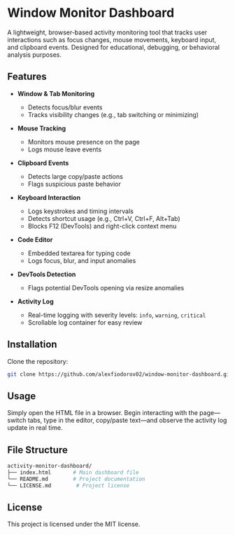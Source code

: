 # Window Monitor Dashboard

A lightweight, browser-based activity monitoring tool that tracks user interactions such as focus changes, mouse movements, keyboard input, and clipboard events. Designed for educational, debugging, or behavioral analysis purposes.

## Features

- **Window & Tab Monitoring**
  - Detects focus/blur events
  - Tracks visibility changes (e.g., tab switching or minimizing)

- **Mouse Tracking**
  - Monitors mouse presence on the page
  - Logs mouse leave events

- **Clipboard Events**
  - Detects large copy/paste actions
  - Flags suspicious paste behavior

- **Keyboard Interaction**
  - Logs keystrokes and timing intervals
  - Detects shortcut usage (e.g., Ctrl+V, Ctrl+F, Alt+Tab)
  - Blocks F12 (DevTools) and right-click context menu

- **Code Editor**
  - Embedded textarea for typing code
  - Logs focus, blur, and input anomalies

- **DevTools Detection**
  - Flags potential DevTools opening via resize anomalies

- **Activity Log**
  - Real-time logging with severity levels: `info`, `warning`, `critical`
  - Scrollable log container for easy review

## Installation

Clone the repository:

```zsh
git clone https://github.com/alexfiodorov02/window-monitor-dashboard.git
```
## Usage

Simply open the HTML file in a browser. Begin interacting with the page—switch tabs, type in the editor, copy/paste text—and observe the activity log update in real time.

## File Structure

```zsh
activity-monitor-dashboard/
├── index.html       # Main dashboard file
└── README.md        # Project documentation
└── LICENSE.md        # Project license
```

## License
This project is licensed under the MIT license.